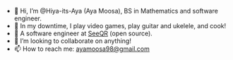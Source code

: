 - 👋 Hi, I’m @Hiya-its-Aya (Aya Moosa), BS in Mathematics and software engineer.
- 👀  In my downtime, I play video games, play guitar and ukelele, and cook!
- 🌱 A software engineer at [SeeQR](https://github.com/open-source-labs/SeeQR) (open source). 
- 💞️ I’m looking to collaborate on anything!
- 📫 How to reach me: ayamoosa98@gmail.com

<!---
Hiya-its-Aya/Hiya-its-Aya is a ✨ special ✨ repository because its `README.md` (this file) appears on your GitHub profile.
You can click the Preview link to take a look at your changes.
--->
